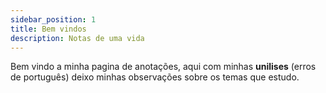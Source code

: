 ```yaml
---
sidebar_position: 1
title: Bem vindos 
description: Notas de uma vida
---
```


Bem vindo a minha pagina de anotações, aqui com minhas **unilises** (erros de português) deixo minhas observações sobre os temas que estudo.
